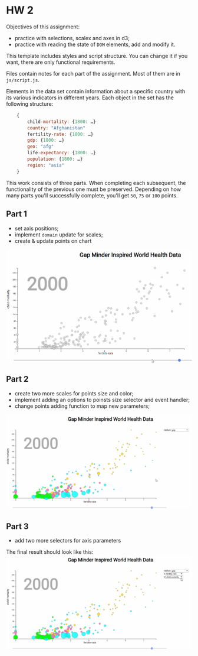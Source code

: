 # HW 2

Objectives of this assignment:
- practice with selections, scalex and axes in d3;
- practice with reading the state of `DOM` elements, add and modify it.

This template includes styles and script structure. You can change it if you want, there are only functional requirements.


Files contain notes for each part of the assignment. Most of them are in `js/script.js`.

Elements in the data set contain information about a specific country with its various indicators in different years. Each object in the set has the following structure:
```JavaScript
    {
        child-mortality: {1800: …}
        country: "Afghanistan"
        fertility-rate: {1800: …}
        gdp: {1800: …}
        geo: "afg"
        life-expectancy: {1800: …}
        population: {1800: …}
        region: "asia"
    }
```
This work consists of three parts. When completing each subsequent, the functionality of the previous one must be preserved. Depending on how many parts you'll successfully complete, you'll get `50`, `75` or `100` points.

## Part 1
- set axis positions;
- implement `domain` update for scales;
- create & update points on chart

![](screens/part-1.gif)

## Part 2
- create two more scales for points size and color;
- implement adding an options to poinsts size selector and event handler;
- change points adding function to map new parameters;

![](screens/part-2.gif)

## Part 3
- add two more selectors for axis parameters

The final result should look like this:
![](screens/part-3.gif)